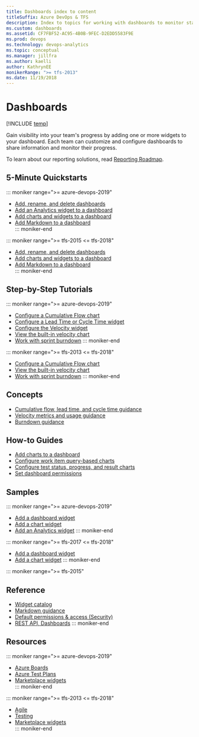 ```yaml
---
title: Dashboards index to content
titleSuffix: Azure DevOps & TFS
description: Index to topics for working with dashboards to monitor status and trends in Azure DevOps & Team Foundation Server   
ms.custom: dashboards
ms.assetid: CF7FBF52-AC95-4B0B-9FEC-D2EDD5583F9E
ms.prod: devops
ms.technology: devops-analytics
ms.topic: conceptual
ms.manager: jillfra
ms.author: kaelli
author: KathrynEE
monikerRange: ">= tfs-2013"
ms.date: 11/19/2018
---
```


# Dashboards 
[!INCLUDE [temp](../../_shared/version-vsts-tfs-all-versions.md)]

Gain visibility into your team's progress by adding one or more widgets to your dashboard. Each team can customize and configure dashboards to share information and monitor their progress.  

To learn about our reporting solutions, read [Reporting Roadmap](../analytics/reporting-roadmap.md).

## 5-Minute Quickstarts  

::: moniker range=">= azure-devops-2019"  
- [Add, rename, and delete dashboards](dashboards.md) 
- [Add an Analytics widget to a dashboard](../analytics/enable-analytics-velocity.md?toc=/azure/devops/report/dashboards/toc.json&bc=/azure/devops/report/dashboards/breadcrumb/toc.json) 
- [Add charts and widgets to a dashboard](add-widget-to-dashboard.md)  
- [Add Markdown to a dashboard](add-markdown-to-dashboard.md)   
::: moniker-end

::: moniker range=">= tfs-2015 <= tfs-2018"  
- [Add, rename, and delete dashboards](dashboards.md)  
- [Add charts and widgets to a dashboard](add-widget-to-dashboard.md)  
- [Add Markdown to a dashboard](add-markdown-to-dashboard.md)   
::: moniker-end

## Step-by-Step Tutorials
::: moniker range=">= azure-devops-2019"
- [Configure a Cumulative Flow chart](cumulative-flow.md?toc=/azure/devops/report/dashboards/toc.json&bc=/azure/devops/report/dashboards/breadcrumb/toc.json)
- [Configure a Lead Time or Cycle Time widget](cycle-time-and-lead-time.md?toc=/azure/devops/report/dashboards/toc.json&bc=/azure/devops/report/dashboards/breadcrumb/toc.json)
- [Configure the Velocity widget](team-velocity.md?toc=/azure/devops/report/dashboards/toc.json&bc=/azure/devops/report/dashboards/breadcrumb/toc.json)
- [View the built-in velocity chart](velocity-chart-data-store.md)
- [Work with sprint burndown](../../boards/sprints/sprint-burndown.md?toc=/azure/devops/report/dashboards/toc.json&bc=/azure/devops/report/dashboards/breadcrumb/toc.json)
::: moniker-end

::: moniker range=">= tfs-2013 <= tfs-2018" 
- [Configure a Cumulative Flow chart](cumulative-flow.md?toc=/azure/devops/report/dashboards/toc.json&bc=/azure/devops/report/dashboards/breadcrumb/toc.json)
- [View the built-in velocity chart](velocity-chart-data-store.md)
- [Work with sprint burndown](../../boards/sprints/sprint-burndown.md?toc=/azure/devops/report/dashboards/toc.json&bc=/azure/devops/report/dashboards/breadcrumb/toc.json)
::: moniker-end


## Concepts
- [Cumulative flow, lead time, and cycle time guidance](cumulative-flow-cycle-lead-time-guidance.md?toc=/azure/devops/report/dashboards/toc.json&bc=/azure/devops/report/dashboards/breadcrumb/toc.json)
- [Velocity metrics and usage guidance](velocity-guidance.md)
- [Burndown guidance](burndown-guidance.md?toc=/azure/devops/report/dashboards/toc.json&bc=/azure/devops/report/dashboards/breadcrumb/toc.json)


## How-to Guides
- [Add charts to a dashboard](add-charts-to-dashboard.md)  
- [Configure work item query-based charts](charts.md)
- [Configure test status, progress, and result charts](../../test/track-test-status.md?toc=/azure/devops/report/dashboards/toc.json&bc=/azure/devops/report/dashboards/breadcrumb/toc.json)  
- [Set dashboard permissions](dashboard-permissions.md)  

## Samples
::: moniker range=">= azure-devops-2019"

- [Add a dashboard widget](../../extend/develop/add-dashboard-widget.md?toc=/azure/devops/report/dashboards/toc.json&bc=/azure/devops/report/dashboards/breadcrumb/toc.json)  
- [Add a chart widget](../../extend/develop/add-chart.md?toc=/azure/devops/report/dashboards/toc.json&bc=/azure/devops/report/dashboards/breadcrumb/toc.json)
- [Add an Analytics widget](../extend-analytics/example-analytics-widget.md?toc=/azure/devops/report/dashboards/toc.json&bc=/azure/devops/report/dashboards/breadcrumb/toc.json)
::: moniker-end

::: moniker range=">= tfs-2017 <= tfs-2018" 

- [Add a dashboard widget](../../extend/develop/add-dashboard-widget.md?toc=/azure/devops/report/dashboards/toc.json&bc=/azure/devops/report/dashboards/breadcrumb/toc.json)  
- [Add a chart widget](../../extend/develop/add-chart.md?toc=/azure/devops/report/dashboards/toc.json&bc=/azure/devops/report/dashboards/breadcrumb/toc.json)
::: moniker-end


::: moniker range=">= tfs-2015"  
## Reference 
- [Widget catalog](widget-catalog.md)  
- [Markdown guidance](../../project/wiki/markdown-guidance.md?toc=/azure/devops/report/dashboards/toc.json&bc=/azure/devops/report/dashboards/breadcrumb/toc.json)
- [Default permissions & access (Security)](charts-dashboard-permissions-access.md)
- [REST API, Dashboards](/rest/api/vsts/dashboard/)
::: moniker-end


## Resources 
::: moniker range=">= azure-devops-2019"  
- [Azure Boards](/azure/devops/boards/index)
- [Azure Test Plans](/azure/devops/test/index-tp)
- [Marketplace widgets](https://marketplace.visualstudio.com/search?term=widget&target=VSTS&category=All%20categories&sortBy=Relevance)  
::: moniker-end

::: moniker range=">= tfs-2013 <= tfs-2018"  
- [Agile](/azure/devops/boards/index)
- [Testing](/azure/devops/test/index-tp)
- [Marketplace widgets](https://marketplace.visualstudio.com/search?term=widget&target=VSTS&category=All%20categories&sortBy=Relevance)  
::: moniker-end
